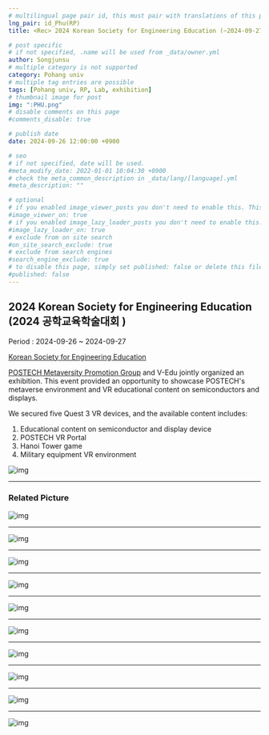 ```yaml
---
# multilingual page pair id, this must pair with translations of this page. (This name must be unique)
lng_pair: id_Phu(RP)
title: <Rec> 2024 Korean Society for Engineering Education (~2024-09-27)

# post specific
# if not specified, .name will be used from _data/owner.yml
author: Songjunsu
# multiple category is not supported
category: Pohang univ
# multiple tag entries are possible
tags: [Pohang univ, RP, Lab, exhibition]
# thumbnail image for post
img: ":PHU.png"
# disable comments on this page
#comments_disable: true

# publish date
date: 2024-09-26 12:00:00 +0900

# seo
# if not specified, date will be used.
#meta_modify_date: 2022-01-01 10:04:30 +0900
# check the meta_common_description in _data/lang/[language].yml
#meta_description: ""

# optional
# if you enabled image_viewer_posts you don't need to enable this. This is only if image_viewer_posts = false
#image_viewer_on: true
# if you enabled image_lazy_loader_posts you don't need to enable this. This is only if image_lazy_loader_posts = false
#image_lazy_loader_on: true
# exclude from on site search
#on_site_search_exclude: true
# exclude from search engines
#search_engine_exclude: true
# to disable this page, simply set published: false or delete this file
#published: false
---
```

<!-- outline-start -->
## 2024 Korean Society for Engineering Education  (2024 공학교육학술대회 ) 

Period : 2024-09-26 ~ 2024-09-27

[Korean Society for Engineering Education](https://www.ksee.org/html/)

 [POSTECH Metaversity Promotion Group](https://metaversity.postech.ac.kr/) and V-Edu jointly organized an exhibition. This event provided an opportunity to showcase POSTECH's metaverse environment and VR educational content on semiconductors and displays.

We secured five Quest 3 VR devices, and the available content includes:

1. Educational content on semiconductor and display device
2. POSTECH VR Portal
3. Hanoi Tower game
4. Military equipment VR environment

![img](:EEC-poster.png)

***

### Related Picture

![img](:EEC-01.jpeg)

***

![img](:EEC-02.jpeg)

***

![img](:EEC-03.jpeg)

***

![img](:EEC-04.jpeg)

***

![img](:EEC-1.jpeg)

***

![img](:EEC-2.jpeg)

***

![img](:EEC-3.jpeg)

***

![img](:EEC-4.jpeg)

***

![img](:EEC-5.jpeg)

***

![img](:EEC-6.jpeg)


